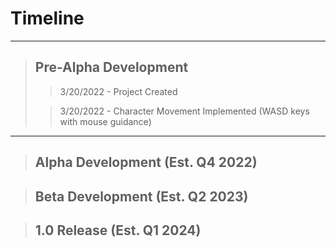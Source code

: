 # Timeline
---
> ## Pre-Alpha Development
> 
>> 3/20/2022 - Project Created 
>
>> 3/20/2022 - Character Movement Implemented (WASD keys with mouse guidance)

---

> ## Alpha Development (Est. Q4 2022)

> ## Beta Development (Est. Q2 2023)

> ## 1.0 Release (Est. Q1 2024)
 